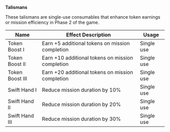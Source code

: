 **Talismans**

These talismans are single-use consumables that enhance token earnings or mission efficiency in Phase 2 of the game.

| Name            | Effect Description                               | Usage      |
| --------------- | ------------------------------------------------ | ---------- |
| Token Boost I   | Earn +5 additional tokens on mission completion  | Single use |
| Token Boost II  | Earn +10 additional tokens on mission completion | Single use |
| Token Boost III | Earn +20 additional tokens on mission completion | Single use |
| Swift Hand I    | Reduce mission duration by 10%                   | Single use |
| Swift Hand II   | Reduce mission duration by 20%                   | Single use |
| Swift Hand III  | Reduce mission duration by 30%                   | Single use |

